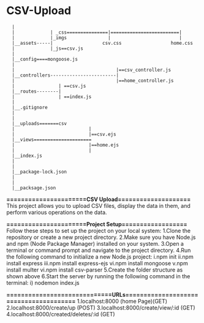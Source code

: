 # CSV-Upload
      |            
      |             | _css===============|=========================|
      |             |_imgs               |                         |
      |__assets-----|                  csv.css                  home.css
      |             |_js==csv.js
      |
      |__config====mongoose.js
      |                                     
      |                                     |==csv_controller.js
      |__controllers------------------------|
      |                                     |==home_controller.js
      |                | ==csv.js                      
      |__routes--------|
      |                | ==index.js
      |  
      |__.gitignore
      |
      |
      |__uploads=======csv
      |                           |
      |                           |==csv.ejs
      |__views=====================
      |                           |==home.ejs
      |                           |
      |__index.js
      |
      |
      |__package-lock.json
      |
      |
      |__packsage.json








**======================CSV Upload====================**
This project allows you to upload CSV files, display the data in them, and perform various operations on the data.

**======================Project Setup==================**
Follow these steps to set up the project on your local system:
1.Clone the repository or create a new project directory.
2.Make sure you have Node.js and npm (Node Package Manager) installed on your system.
3.Open a terminal or command prompt and navigate to the project directory.
4.Run the following command to initialize a new Node.js project:
      i.npm init
     ii.npm install express
    iii.npm install express-ejs
     vi.npm install mongoose
      v.npm install multer
      vi.npm install csv-parser
5.Create the folder structure as shown above
6.Start the server by running the following command in the terminal:
 i) nodemon index.js




**=============================URLs=======================================**
            1.localhost:8000  (home Page)(GET)
            2.localhost:8000/create/up (POST)
            3.localhost:8000/create/view/:id (GET)
            4.localhost:8000/created/deletes/:id (GET)


 
  

